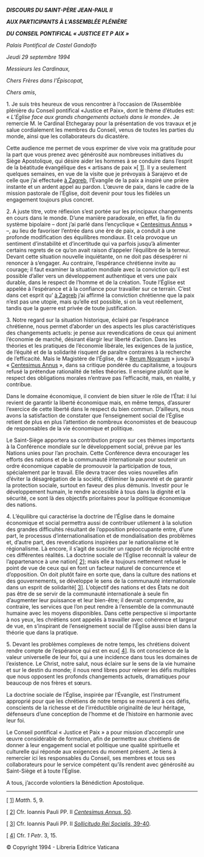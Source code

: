 ***DISCOURS DU SAINT-PÈRE JEAN-PAUL II***

***AUX PARTICIPANTS À L'ASSEMBLÉE PLÉNIÈRE***

***DU CONSEIL PONTIFICAL « JUSTICE ET P*** ***AIX »***

*Palais Pontifical de Castel Gandolfo*

*Jeudi 29 septembre 1994*

*Messieurs les Cardinaux,*

*Chers Frères dans l’Épiscopat,*

*Chers amis*,

1\. Je suis très heureux de vous rencontrer à l’occasion de l’Assemblée plénière du Conseil pontifical «Justice et Paix», dont le thème d’études est: « *L’Église face aux grands changements actuels dans le monde*». Je remercie M. le Cardinal Etchegaray pour la présentation de vos travaux et je salue cordialement les membres du Conseil, venus de toutes les parties du monde, ainsi que les collaborateurs du dicastère.

Cette audience me permet de vous exprimer de vive voix ma gratitude pour la part que vous prenez avec générosité aux nombreuses initiatives du Siège Apostolique, qui désire aider les hommes à se conduire dans l’esprit de la béatitude évangélique des « artisans de paix »\[ [1](#_ftn1 "")\]. Il y a seulement quelques semaines, en vue de la visite que je prévoyais à Sarajevo et de celle que j’ai effectuée [à Zagreb](/content/john-paul-ii/fr/travels/sub_index1994/trav_zagabria.html), l’Évangile de la paix a inspiré une prière instante et un ardent appel au pardon. L’œuvre de paix, dans le cadre de la mission pastorale de l’Église, doit devenir pour tous les fidèles un engagement toujours plus concret.

2\. A juste titre, votre réflexion s’est portée sur les principaux changements en cours dans le monde. D’une manière paradoxale, en effet, la fin du système bipolaire – dont j’ai parlé dans l’encyclique « [Centesimus Annus](http://www.vatican.va/edocs/FRA0072/_INDEX.HTM) » –, au lieu de favoriser l’entrée dans une ère de paix, a conduit à une profonde modification des équilibres mondiaux. Et cela provoque un sentiment d’instabilité et d’incertitude qui va parfois jusqu’à alimenter certains regrets de ce qu’on avait raison d’appeler l’équilibre de la terreur. Devant cette situation nouvelle inquiétante, on ne doit pas désespérer ni renoncer à s’engager. Au contraire, l’espérance chrétienne invite au courage; il faut examiner la situation mondiale avec la conviction qu’il est possible d’aller vers un développement authentique et vers une paix durable, dans le respect de l’homme et de la création. Toute l’Église est appelée à l’espérance et à la confiance pour travailler sur ce terrain. C’est dans cet esprit qu’ [à Zagreb](/content/john-paul-ii/fr/travels/sub_index1994/trav_zagabria.html) j’ai affirmé la conviction chrétienne que la paix n’est pas une utopie, mais qu’elle est possible, si on la veut réellement, tandis que la guerre est privée de toute justification.

3\. Notre regard sur la situation historique, éclairé par l’espérance chrétienne, nous permet d’aborder un des aspects les plus caractéristiques des changements actuels: je pense aux revendications de ceux qui animent l’économie de marché, désirant élargir leur liberté d’action. Dans les théories et les pratiques de l’économie libérale, les exigences de la justice, de l’équité et de la solidarité risquent de paraître contraires à la recherche de l’efficacité. Mais le Magistère de l’Église, de « [Rerum Novarum](http://www.vatican.va/holy_father/leo_xiii/encyclicals/documents/hf_l-xiii_enc_15051891_rerum-novarum_fr.html) » jusqu’à « [Centesimus Annus](http://www.vatican.va/edocs/FRA0072/_INDEX.HTM) », dans sa critique pondérée du capitalisme, a toujours refusé la prétendue rationalité de telles théories. Il enseigne plutôt que le respect des obligations morales n’entrave pas l’efficacité, mais, en réalité, y contribue.

Dans le domaine économique, il convient de bien situer le rôle de l’État: il lui revient de garantir la liberté économique mais, en même temps, d’assurer l’exercice de cette liberté dans le respect du bien commun. D’ailleurs, nous avons la satisfaction de constater que l’enseignement social de l’Église retient de plus en plus l’attention de nombreux économistes et de beaucoup de responsables de la vie économique et politique.

Le Saint-Siège apportera sa contribution propre sur ces thèmes importants à la Conférence mondiale sur le développement social, prévue par les Nations unies pour l’an prochain. Cette Conférence devra encourager les efforts des nations et de la communauté internationale pour soutenir un ordre économique capable de promouvoir la participation de tous, spécialement par le travail. Elle devra tracer des voies nouvelles afin d’éviter la désagrégation de la société, d’éliminer la pauvreté et de garantir la protection sociale, surtout en faveur des plus démunis. Investir pour le développement humain, le rendre accessible à tous dans la dignité et la sécurité, ce sont là des objectifs prioritaires pour la politique économique des nations.

4\. L’équilibre qui caractérise la doctrine de l’Église dans le domaine économique et social permettra aussi de contribuer utilement à la solution des grandes difficultés résultant de l’opposition préoccupante entre, d’une part, le processus d’internationalisation et de mondialisation des problèmes et, d’autre part, des revendications inspirées par le nationalisme et le régionalisme. Là encore, il s’agit de susciter un rapport de réciprocité entre ces différentes réalités. La doctrine sociale de l’Église reconnaît la valeur de l’appartenance à une nation\[ [2](#_ftn2 "")\]; mais elle a toujours nettement refusé le point de vue de ceux qui en font un facteur naturel de concurrence et d’opposition. On doit plutôt faire en sorte que, dans la culture des nations et des gouvernements, se développe le sens de la communauté internationale dans un esprit de solidarité\[ [3](#_ftn3 "")\]. L’objectif des nations et des États ne doit pas être de se servir de la communauté internationale à seule fin d’augmenter leur puissance et leur bien-être; il devrait comprendre, au contraire, les services que l’on peut rendre à l’ensemble de la communauté humaine avec les moyens disponibles. Dans cette perspective si importante à nos yeux, les chrétiens sont appelés à travailler avec cohérence et largeur de vue, en s’inspirant de l’enseignement social de l’Église aussi bien dans la théorie que dans la pratique.

5\. Devant les problèmes complexes de notre temps, les chrétiens doivent rendre compte de l’espérance qui est en eux\[ [4](#_ftn4 "")\]. Ils ont conscience de la valeur universelle de leur foi, qui a une incidence dans tous les domaines de l’existence. Le Christ, notre salut, nous éclaire sur le sens de la vie humaine et sur le destin du monde; il nous rend libres pour relever les défis multiples que nous opposent les profonds changements actuels, dramatiques pour beaucoup de nos frères et sœurs.

La doctrine sociale de l’Église, inspirée par l’Évangile, est l’instrument approprié pour que les chrétiens de notre temps se mesurent à ces défis, conscients de la richesse et de l’irréductible originalité de leur héritage, défenseurs d’une conception de l’homme et de l’histoire en harmonie avec leur foi.

Le Conseil pontifical « Justice et Paix » a pour mission d’accomplir une œuvre considérable de formation, afin de permettre aux chrétiens de donner à leur engagement social et politique une qualité spirituelle et culturelle qui réponde aux exigences du moment présent. Je tiens à remercier ici les responsables du Conseil, ses membres et tous ses collaborateurs pour le service compétent qu’ils rendent avec générosité au Saint-Siège et à toute l’Église.

A tous, j’accorde volontiers la Bénédiction Apostolique.

* * *

\[ [1](#_ftnref1 "")\] *Matth*. 5, 9.

\[ [2](#_ftnref2 "")\] Cfr. Ioannis Pauli PP. II [*Centesimus Annus*, 50](http://www.vatican.va/edocs/FRA0072/__P7.HTM).

\[ [3](#_ftnref3 "")\] Cfr. Ioannis Pauli PP. II [*Sollicitudo Rei Socialis*, 39-40](http://www.vatican.va/edocs/FRA0079/__P6.HTM).

\[ [4](#_ftnref4 "")\] Cfr. *1 Petr*. 3, 15.

© Copyright 1994 \- Libreria Editrice Vaticana